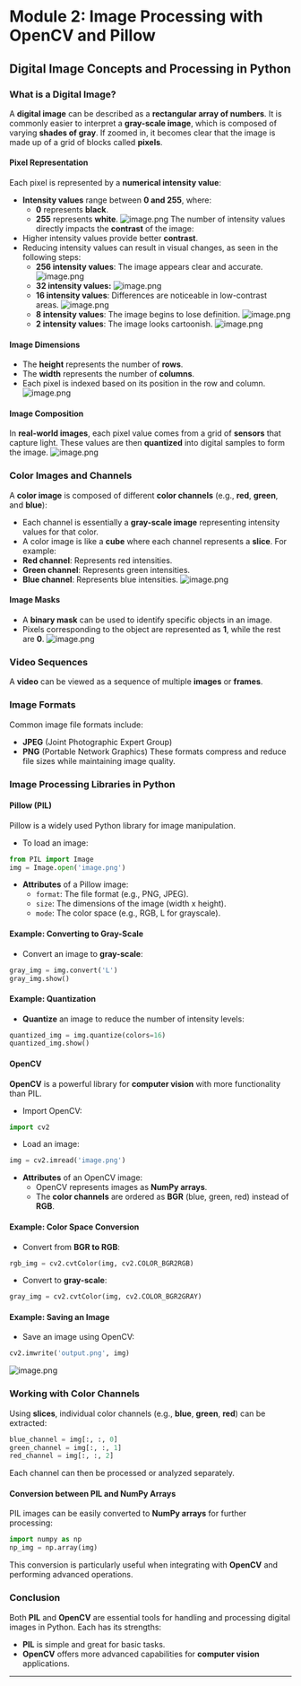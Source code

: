 

# Module 2: Image Processing with OpenCV and Pillow
## Digital Image Concepts and Processing in Python
### What is a Digital Image?
A **digital image** can be described as a **rectangular array of numbers**. It is commonly easier to interpret a **gray-scale image**, which is composed of varying **shades of gray**. If zoomed in, it becomes clear that the image is made up of a grid of blocks called **pixels**.
#### Pixel Representation
Each pixel is represented by a **numerical intensity value**:
- **Intensity values** range between **0 and 255**, where:
	- **0** represents **black**.
	- **255** represents **white**.
![image.png](https://prod-files-secure.s3.us-west-2.amazonaws.com/03e82b26-cccb-4906-bb56-adabcbdc0655/fa1bb4aa-313a-44c2-a7b3-7fa4a8432b08/image.png?X-Amz-Algorithm=AWS4-HMAC-SHA256&X-Amz-Content-Sha256=UNSIGNED-PAYLOAD&X-Amz-Credential=ASIAZI2LB4662ZF2PUKR%2F20250206%2Fus-west-2%2Fs3%2Faws4_request&X-Amz-Date=20250206T132103Z&X-Amz-Expires=3600&X-Amz-Security-Token=IQoJb3JpZ2luX2VjEEQaCXVzLXdlc3QtMiJGMEQCIEFpEusa%2ByvqEB4Eutz4VebBstS66Yr%2BYtmtOMra%2FZ2AAiB%2FmnthXTVdhPeFkf1sW5bXD4tEqFGzk7j9oPoj0sZKtyr%2FAwhdEAAaDDYzNzQyMzE4MzgwNSIMOsJGrVwnyTgmn47mKtwDjGFSDOyoki9i5qiciikhDsAg%2BG2igIorfBSmthO26dzwiFz54d%2BG9k7QQ3SlpgKs%2FJGIYj2Us9iBC6%2FH7IVieXfK2WeOprdHphYoPvzeBahzqpOfJar8bAwwjf4YexvOJJXoy%2BcFkuh7RxHz6IzSHWbcmNb3VeoRuTah%2FekmaU%2FGWmi28TnEkeSrwXJOQG6LccxqnZ54zZ5IMK8UtNJO8p%2BexyG8ZXsX%2Fu%2Ft4XcDPF1SmhPpPP1CWAO%2F3Q67Hx3VhvRy%2BPrsfs9L2MV7UvxhLG7%2BvL5TuzUkETWjNMQxFtPSHvtYeiQV9xqOQaquqAA%2BTEsSCtiVrN%2F8kjmpfDNX7xNEqJtV5DSRjAI6mGcDrmJ3lzc593DNeFkDXY6raNnmGYd0J3GinIP5P3RFVaOgmKhbxyv1P3BXJu79L3%2FeplU5V4ZyKKFwWFCspTfEPAg%2B71%2B6zwRTcBHGBDfmxdP5j0CimEOMCIhi5dggKSPOZvhj7WVU8DVpDZ5p%2BaovT7dOS4kZMGn78bUd1TVvdfXYv0FvOOFGvUS4YPWg9pJKJ%2Fn40C9VSFr2EJbMrzOs5%2FFEW6BAD%2Bks76upPjqHUrBy5HNHVOCGhIy9TpwP6y%2FzYomgabffVhhdYpmomX0wwsOSvQY6pgHfusoH3cWs%2F5Ellykyhg912lGIHVSeC%2FAFIi6WV%2F1e6hlv3sf0QlOSqdc8UYN7TEtTmIqX6Ftr6Ese66znCE%2BcU8em07cahgy8RnaL2QniCAvVy1eA4yz%2FppTkbtdNyAn8F98vgl4GsOdE81IQgDUDFq8LA5M1CRLSELq77a24gB90d53MY0%2BLtgK%2Fey6y9g82CAEZOPR5LYm2KXmghyLN8ALklNyu&X-Amz-Signature=5dd31d769da5087ac5136fc2bbd6cd2db397e62a9565fcbcf7ab039f9820c704&X-Amz-SignedHeaders=host&x-id=GetObject)
The number of intensity values directly impacts the **contrast** of the image:
- Higher intensity values provide better **contrast**.
- Reducing intensity values can result in visual changes, as seen in the following steps:
	- **256 intensity values**: The image appears clear and accurate.
![image.png](https://prod-files-secure.s3.us-west-2.amazonaws.com/03e82b26-cccb-4906-bb56-adabcbdc0655/0de7dfb4-99dc-4b87-8932-5165b3c3b775/image.png?X-Amz-Algorithm=AWS4-HMAC-SHA256&X-Amz-Content-Sha256=UNSIGNED-PAYLOAD&X-Amz-Credential=ASIAZI2LB466W5NYY4WX%2F20250206%2Fus-west-2%2Fs3%2Faws4_request&X-Amz-Date=20250206T132103Z&X-Amz-Expires=3600&X-Amz-Security-Token=IQoJb3JpZ2luX2VjEEQaCXVzLXdlc3QtMiJGMEQCIFTKCqfSeIUMLuhuEhP1QaUPr4w85A%2B1VBx5%2F92g7WXVAiBbTTm%2F6yDrPMdqLzqecz1h1rQbGOXraOb09YwsKf0nKir%2FAwhdEAAaDDYzNzQyMzE4MzgwNSIMoydGRKgj9jcwedBYKtwDanFHHIC2vCfr42UQvNRiknJgaxQ1JNNaLbGzmIai0J%2BG0dZEfCQDpfj5ioKhXBdusoMKw3eZ4JR1nTD6TmjbaWtylKk1iWM3uD07u26b2G%2FhIpoimLndA9IzQBxphif%2BCGnmtYqbB%2FiRtOhDSUCk9pP03J0m0dPTn37ZP1xCVfEm1bdfK8UQelaMk%2BZPdiKAagdrhcIBFZmm6cMXeAs6MZOypDGb8sboG7vr9HDMgc3ZCKvC6I71lRTDI3CGQUbEGhYFx4fRIJsV50mJpazibPzNCq5A6SgmkGo7%2Fel1f1cpmRhRYXGKgE2BAIiUxu4F3HB5OOnTSY7N169TZJnZ5eDtLtdQip0eIHjVHnMBW%2Bnzcc2Kt3r8C16SecIz1LB%2BT861bR4a6Q6%2Bj%2FoRBvxbMeA27NGyoNy8mPDXxodq6tSYbyYcAfW2iGoAblSV14%2F29k5gD%2FehT8xBMIhLrQo9TFZ5Hvn0StD8ftaRB2Cn14CiWaeNXxOFhx1IV407p8F8atdBbGUqBR0SEvmAbI5fwfZUtVGZvXj0JSRh%2F6xA6CkeHeqMQlVccf2z5VHtbIT0errQWmLDtjSq0eSRD6aJiWLrDdz4wYOrSlxZAa7U8Qw7MydJ9kKaEZTlJvMwjsSSvQY6pgEdczeOSGCtoJ8qmthTLbvc0mlsvoh6qJyoeHbLB5aCLDDHoHn6P7hdbvBRldo7SsNtWj2VK2GBhaWpgHfYtlBv2jbEm43gX2kPiyPOAHEZsP54kEVKMCGDwzzt6A9O6n%2FByVvg1kTgkzqpTMDdt8lLmSXOBkEPf4LqQTsgecAAVCUCpPml3eJX5JpGUzKLWKpRCtsPGLnjj%2FNo%2BprG8m%2B%2BfDBmEBmu&X-Amz-Signature=18ff15cf7e303826e748b932fb7e80c529c25e7d323437d5f2f60379442d953c&X-Amz-SignedHeaders=host&x-id=GetObject)
	- **32 intensity values:**
![image.png](https://prod-files-secure.s3.us-west-2.amazonaws.com/03e82b26-cccb-4906-bb56-adabcbdc0655/7eb81f08-b190-4c5a-ba2b-2a498a15b2c4/image.png?X-Amz-Algorithm=AWS4-HMAC-SHA256&X-Amz-Content-Sha256=UNSIGNED-PAYLOAD&X-Amz-Credential=ASIAZI2LB466W5NYY4WX%2F20250206%2Fus-west-2%2Fs3%2Faws4_request&X-Amz-Date=20250206T132103Z&X-Amz-Expires=3600&X-Amz-Security-Token=IQoJb3JpZ2luX2VjEEQaCXVzLXdlc3QtMiJGMEQCIFTKCqfSeIUMLuhuEhP1QaUPr4w85A%2B1VBx5%2F92g7WXVAiBbTTm%2F6yDrPMdqLzqecz1h1rQbGOXraOb09YwsKf0nKir%2FAwhdEAAaDDYzNzQyMzE4MzgwNSIMoydGRKgj9jcwedBYKtwDanFHHIC2vCfr42UQvNRiknJgaxQ1JNNaLbGzmIai0J%2BG0dZEfCQDpfj5ioKhXBdusoMKw3eZ4JR1nTD6TmjbaWtylKk1iWM3uD07u26b2G%2FhIpoimLndA9IzQBxphif%2BCGnmtYqbB%2FiRtOhDSUCk9pP03J0m0dPTn37ZP1xCVfEm1bdfK8UQelaMk%2BZPdiKAagdrhcIBFZmm6cMXeAs6MZOypDGb8sboG7vr9HDMgc3ZCKvC6I71lRTDI3CGQUbEGhYFx4fRIJsV50mJpazibPzNCq5A6SgmkGo7%2Fel1f1cpmRhRYXGKgE2BAIiUxu4F3HB5OOnTSY7N169TZJnZ5eDtLtdQip0eIHjVHnMBW%2Bnzcc2Kt3r8C16SecIz1LB%2BT861bR4a6Q6%2Bj%2FoRBvxbMeA27NGyoNy8mPDXxodq6tSYbyYcAfW2iGoAblSV14%2F29k5gD%2FehT8xBMIhLrQo9TFZ5Hvn0StD8ftaRB2Cn14CiWaeNXxOFhx1IV407p8F8atdBbGUqBR0SEvmAbI5fwfZUtVGZvXj0JSRh%2F6xA6CkeHeqMQlVccf2z5VHtbIT0errQWmLDtjSq0eSRD6aJiWLrDdz4wYOrSlxZAa7U8Qw7MydJ9kKaEZTlJvMwjsSSvQY6pgEdczeOSGCtoJ8qmthTLbvc0mlsvoh6qJyoeHbLB5aCLDDHoHn6P7hdbvBRldo7SsNtWj2VK2GBhaWpgHfYtlBv2jbEm43gX2kPiyPOAHEZsP54kEVKMCGDwzzt6A9O6n%2FByVvg1kTgkzqpTMDdt8lLmSXOBkEPf4LqQTsgecAAVCUCpPml3eJX5JpGUzKLWKpRCtsPGLnjj%2FNo%2BprG8m%2B%2BfDBmEBmu&X-Amz-Signature=595204430bf4b826153db7ab36de1dafa12758482a1f8605deda9797cebb3acc&X-Amz-SignedHeaders=host&x-id=GetObject)
	- **16 intensity values**: Differences are noticeable in low-contrast areas.
![image.png](https://prod-files-secure.s3.us-west-2.amazonaws.com/03e82b26-cccb-4906-bb56-adabcbdc0655/6bf56d44-9a14-4b7b-98c2-1f00b8630f0c/image.png?X-Amz-Algorithm=AWS4-HMAC-SHA256&X-Amz-Content-Sha256=UNSIGNED-PAYLOAD&X-Amz-Credential=ASIAZI2LB466W5NYY4WX%2F20250206%2Fus-west-2%2Fs3%2Faws4_request&X-Amz-Date=20250206T132103Z&X-Amz-Expires=3600&X-Amz-Security-Token=IQoJb3JpZ2luX2VjEEQaCXVzLXdlc3QtMiJGMEQCIFTKCqfSeIUMLuhuEhP1QaUPr4w85A%2B1VBx5%2F92g7WXVAiBbTTm%2F6yDrPMdqLzqecz1h1rQbGOXraOb09YwsKf0nKir%2FAwhdEAAaDDYzNzQyMzE4MzgwNSIMoydGRKgj9jcwedBYKtwDanFHHIC2vCfr42UQvNRiknJgaxQ1JNNaLbGzmIai0J%2BG0dZEfCQDpfj5ioKhXBdusoMKw3eZ4JR1nTD6TmjbaWtylKk1iWM3uD07u26b2G%2FhIpoimLndA9IzQBxphif%2BCGnmtYqbB%2FiRtOhDSUCk9pP03J0m0dPTn37ZP1xCVfEm1bdfK8UQelaMk%2BZPdiKAagdrhcIBFZmm6cMXeAs6MZOypDGb8sboG7vr9HDMgc3ZCKvC6I71lRTDI3CGQUbEGhYFx4fRIJsV50mJpazibPzNCq5A6SgmkGo7%2Fel1f1cpmRhRYXGKgE2BAIiUxu4F3HB5OOnTSY7N169TZJnZ5eDtLtdQip0eIHjVHnMBW%2Bnzcc2Kt3r8C16SecIz1LB%2BT861bR4a6Q6%2Bj%2FoRBvxbMeA27NGyoNy8mPDXxodq6tSYbyYcAfW2iGoAblSV14%2F29k5gD%2FehT8xBMIhLrQo9TFZ5Hvn0StD8ftaRB2Cn14CiWaeNXxOFhx1IV407p8F8atdBbGUqBR0SEvmAbI5fwfZUtVGZvXj0JSRh%2F6xA6CkeHeqMQlVccf2z5VHtbIT0errQWmLDtjSq0eSRD6aJiWLrDdz4wYOrSlxZAa7U8Qw7MydJ9kKaEZTlJvMwjsSSvQY6pgEdczeOSGCtoJ8qmthTLbvc0mlsvoh6qJyoeHbLB5aCLDDHoHn6P7hdbvBRldo7SsNtWj2VK2GBhaWpgHfYtlBv2jbEm43gX2kPiyPOAHEZsP54kEVKMCGDwzzt6A9O6n%2FByVvg1kTgkzqpTMDdt8lLmSXOBkEPf4LqQTsgecAAVCUCpPml3eJX5JpGUzKLWKpRCtsPGLnjj%2FNo%2BprG8m%2B%2BfDBmEBmu&X-Amz-Signature=456086c780c52d55d4360c3d7c60ed77d93bdee96c8091980c522966cd19ea02&X-Amz-SignedHeaders=host&x-id=GetObject)
	- **8 intensity values**: The image begins to lose definition.
![image.png](https://prod-files-secure.s3.us-west-2.amazonaws.com/03e82b26-cccb-4906-bb56-adabcbdc0655/cca05878-ca1a-43e0-8bec-1d146756f9ae/image.png?X-Amz-Algorithm=AWS4-HMAC-SHA256&X-Amz-Content-Sha256=UNSIGNED-PAYLOAD&X-Amz-Credential=ASIAZI2LB466W5NYY4WX%2F20250206%2Fus-west-2%2Fs3%2Faws4_request&X-Amz-Date=20250206T132103Z&X-Amz-Expires=3600&X-Amz-Security-Token=IQoJb3JpZ2luX2VjEEQaCXVzLXdlc3QtMiJGMEQCIFTKCqfSeIUMLuhuEhP1QaUPr4w85A%2B1VBx5%2F92g7WXVAiBbTTm%2F6yDrPMdqLzqecz1h1rQbGOXraOb09YwsKf0nKir%2FAwhdEAAaDDYzNzQyMzE4MzgwNSIMoydGRKgj9jcwedBYKtwDanFHHIC2vCfr42UQvNRiknJgaxQ1JNNaLbGzmIai0J%2BG0dZEfCQDpfj5ioKhXBdusoMKw3eZ4JR1nTD6TmjbaWtylKk1iWM3uD07u26b2G%2FhIpoimLndA9IzQBxphif%2BCGnmtYqbB%2FiRtOhDSUCk9pP03J0m0dPTn37ZP1xCVfEm1bdfK8UQelaMk%2BZPdiKAagdrhcIBFZmm6cMXeAs6MZOypDGb8sboG7vr9HDMgc3ZCKvC6I71lRTDI3CGQUbEGhYFx4fRIJsV50mJpazibPzNCq5A6SgmkGo7%2Fel1f1cpmRhRYXGKgE2BAIiUxu4F3HB5OOnTSY7N169TZJnZ5eDtLtdQip0eIHjVHnMBW%2Bnzcc2Kt3r8C16SecIz1LB%2BT861bR4a6Q6%2Bj%2FoRBvxbMeA27NGyoNy8mPDXxodq6tSYbyYcAfW2iGoAblSV14%2F29k5gD%2FehT8xBMIhLrQo9TFZ5Hvn0StD8ftaRB2Cn14CiWaeNXxOFhx1IV407p8F8atdBbGUqBR0SEvmAbI5fwfZUtVGZvXj0JSRh%2F6xA6CkeHeqMQlVccf2z5VHtbIT0errQWmLDtjSq0eSRD6aJiWLrDdz4wYOrSlxZAa7U8Qw7MydJ9kKaEZTlJvMwjsSSvQY6pgEdczeOSGCtoJ8qmthTLbvc0mlsvoh6qJyoeHbLB5aCLDDHoHn6P7hdbvBRldo7SsNtWj2VK2GBhaWpgHfYtlBv2jbEm43gX2kPiyPOAHEZsP54kEVKMCGDwzzt6A9O6n%2FByVvg1kTgkzqpTMDdt8lLmSXOBkEPf4LqQTsgecAAVCUCpPml3eJX5JpGUzKLWKpRCtsPGLnjj%2FNo%2BprG8m%2B%2BfDBmEBmu&X-Amz-Signature=1f1e2a11b1ce5594eae60f8067212c8b55ede70cf2cd5eb35ffde200ce15cbaf&X-Amz-SignedHeaders=host&x-id=GetObject)
	- **2 intensity values**: The image looks cartoonish.
![image.png](https://prod-files-secure.s3.us-west-2.amazonaws.com/03e82b26-cccb-4906-bb56-adabcbdc0655/12da64d7-6b97-44e0-bc2c-52b9c47ce212/image.png?X-Amz-Algorithm=AWS4-HMAC-SHA256&X-Amz-Content-Sha256=UNSIGNED-PAYLOAD&X-Amz-Credential=ASIAZI2LB466W5NYY4WX%2F20250206%2Fus-west-2%2Fs3%2Faws4_request&X-Amz-Date=20250206T132103Z&X-Amz-Expires=3600&X-Amz-Security-Token=IQoJb3JpZ2luX2VjEEQaCXVzLXdlc3QtMiJGMEQCIFTKCqfSeIUMLuhuEhP1QaUPr4w85A%2B1VBx5%2F92g7WXVAiBbTTm%2F6yDrPMdqLzqecz1h1rQbGOXraOb09YwsKf0nKir%2FAwhdEAAaDDYzNzQyMzE4MzgwNSIMoydGRKgj9jcwedBYKtwDanFHHIC2vCfr42UQvNRiknJgaxQ1JNNaLbGzmIai0J%2BG0dZEfCQDpfj5ioKhXBdusoMKw3eZ4JR1nTD6TmjbaWtylKk1iWM3uD07u26b2G%2FhIpoimLndA9IzQBxphif%2BCGnmtYqbB%2FiRtOhDSUCk9pP03J0m0dPTn37ZP1xCVfEm1bdfK8UQelaMk%2BZPdiKAagdrhcIBFZmm6cMXeAs6MZOypDGb8sboG7vr9HDMgc3ZCKvC6I71lRTDI3CGQUbEGhYFx4fRIJsV50mJpazibPzNCq5A6SgmkGo7%2Fel1f1cpmRhRYXGKgE2BAIiUxu4F3HB5OOnTSY7N169TZJnZ5eDtLtdQip0eIHjVHnMBW%2Bnzcc2Kt3r8C16SecIz1LB%2BT861bR4a6Q6%2Bj%2FoRBvxbMeA27NGyoNy8mPDXxodq6tSYbyYcAfW2iGoAblSV14%2F29k5gD%2FehT8xBMIhLrQo9TFZ5Hvn0StD8ftaRB2Cn14CiWaeNXxOFhx1IV407p8F8atdBbGUqBR0SEvmAbI5fwfZUtVGZvXj0JSRh%2F6xA6CkeHeqMQlVccf2z5VHtbIT0errQWmLDtjSq0eSRD6aJiWLrDdz4wYOrSlxZAa7U8Qw7MydJ9kKaEZTlJvMwjsSSvQY6pgEdczeOSGCtoJ8qmthTLbvc0mlsvoh6qJyoeHbLB5aCLDDHoHn6P7hdbvBRldo7SsNtWj2VK2GBhaWpgHfYtlBv2jbEm43gX2kPiyPOAHEZsP54kEVKMCGDwzzt6A9O6n%2FByVvg1kTgkzqpTMDdt8lLmSXOBkEPf4LqQTsgecAAVCUCpPml3eJX5JpGUzKLWKpRCtsPGLnjj%2FNo%2BprG8m%2B%2BfDBmEBmu&X-Amz-Signature=e56bebb1521ce5d52062c8901658192bf2cadb7d821aa5f7d7b1b7204d93f75e&X-Amz-SignedHeaders=host&x-id=GetObject)
#### Image Dimensions
- The **height** represents the number of **rows**.
- The **width** represents the number of **columns**.
- Each pixel is indexed based on its position in the row and column.
![image.png](https://prod-files-secure.s3.us-west-2.amazonaws.com/03e82b26-cccb-4906-bb56-adabcbdc0655/ff056335-e79e-4491-b508-30cd45b6c194/image.png?X-Amz-Algorithm=AWS4-HMAC-SHA256&X-Amz-Content-Sha256=UNSIGNED-PAYLOAD&X-Amz-Credential=ASIAZI2LB4662ZF2PUKR%2F20250206%2Fus-west-2%2Fs3%2Faws4_request&X-Amz-Date=20250206T132103Z&X-Amz-Expires=3600&X-Amz-Security-Token=IQoJb3JpZ2luX2VjEEQaCXVzLXdlc3QtMiJGMEQCIEFpEusa%2ByvqEB4Eutz4VebBstS66Yr%2BYtmtOMra%2FZ2AAiB%2FmnthXTVdhPeFkf1sW5bXD4tEqFGzk7j9oPoj0sZKtyr%2FAwhdEAAaDDYzNzQyMzE4MzgwNSIMOsJGrVwnyTgmn47mKtwDjGFSDOyoki9i5qiciikhDsAg%2BG2igIorfBSmthO26dzwiFz54d%2BG9k7QQ3SlpgKs%2FJGIYj2Us9iBC6%2FH7IVieXfK2WeOprdHphYoPvzeBahzqpOfJar8bAwwjf4YexvOJJXoy%2BcFkuh7RxHz6IzSHWbcmNb3VeoRuTah%2FekmaU%2FGWmi28TnEkeSrwXJOQG6LccxqnZ54zZ5IMK8UtNJO8p%2BexyG8ZXsX%2Fu%2Ft4XcDPF1SmhPpPP1CWAO%2F3Q67Hx3VhvRy%2BPrsfs9L2MV7UvxhLG7%2BvL5TuzUkETWjNMQxFtPSHvtYeiQV9xqOQaquqAA%2BTEsSCtiVrN%2F8kjmpfDNX7xNEqJtV5DSRjAI6mGcDrmJ3lzc593DNeFkDXY6raNnmGYd0J3GinIP5P3RFVaOgmKhbxyv1P3BXJu79L3%2FeplU5V4ZyKKFwWFCspTfEPAg%2B71%2B6zwRTcBHGBDfmxdP5j0CimEOMCIhi5dggKSPOZvhj7WVU8DVpDZ5p%2BaovT7dOS4kZMGn78bUd1TVvdfXYv0FvOOFGvUS4YPWg9pJKJ%2Fn40C9VSFr2EJbMrzOs5%2FFEW6BAD%2Bks76upPjqHUrBy5HNHVOCGhIy9TpwP6y%2FzYomgabffVhhdYpmomX0wwsOSvQY6pgHfusoH3cWs%2F5Ellykyhg912lGIHVSeC%2FAFIi6WV%2F1e6hlv3sf0QlOSqdc8UYN7TEtTmIqX6Ftr6Ese66znCE%2BcU8em07cahgy8RnaL2QniCAvVy1eA4yz%2FppTkbtdNyAn8F98vgl4GsOdE81IQgDUDFq8LA5M1CRLSELq77a24gB90d53MY0%2BLtgK%2Fey6y9g82CAEZOPR5LYm2KXmghyLN8ALklNyu&X-Amz-Signature=5b1613653a5d49c63015727b6baddbd8dfa25c6b4e8e1c3025921f6a9b8035c6&X-Amz-SignedHeaders=host&x-id=GetObject)
#### Image Composition
In **real-world images**, each pixel value comes from a grid of **sensors** that capture light. These values are then **quantized** into digital samples to form the image.
![image.png](https://prod-files-secure.s3.us-west-2.amazonaws.com/03e82b26-cccb-4906-bb56-adabcbdc0655/0c721ea0-409b-4d32-b630-a00d6f170d18/image.png?X-Amz-Algorithm=AWS4-HMAC-SHA256&X-Amz-Content-Sha256=UNSIGNED-PAYLOAD&X-Amz-Credential=ASIAZI2LB4662ZF2PUKR%2F20250206%2Fus-west-2%2Fs3%2Faws4_request&X-Amz-Date=20250206T132103Z&X-Amz-Expires=3600&X-Amz-Security-Token=IQoJb3JpZ2luX2VjEEQaCXVzLXdlc3QtMiJGMEQCIEFpEusa%2ByvqEB4Eutz4VebBstS66Yr%2BYtmtOMra%2FZ2AAiB%2FmnthXTVdhPeFkf1sW5bXD4tEqFGzk7j9oPoj0sZKtyr%2FAwhdEAAaDDYzNzQyMzE4MzgwNSIMOsJGrVwnyTgmn47mKtwDjGFSDOyoki9i5qiciikhDsAg%2BG2igIorfBSmthO26dzwiFz54d%2BG9k7QQ3SlpgKs%2FJGIYj2Us9iBC6%2FH7IVieXfK2WeOprdHphYoPvzeBahzqpOfJar8bAwwjf4YexvOJJXoy%2BcFkuh7RxHz6IzSHWbcmNb3VeoRuTah%2FekmaU%2FGWmi28TnEkeSrwXJOQG6LccxqnZ54zZ5IMK8UtNJO8p%2BexyG8ZXsX%2Fu%2Ft4XcDPF1SmhPpPP1CWAO%2F3Q67Hx3VhvRy%2BPrsfs9L2MV7UvxhLG7%2BvL5TuzUkETWjNMQxFtPSHvtYeiQV9xqOQaquqAA%2BTEsSCtiVrN%2F8kjmpfDNX7xNEqJtV5DSRjAI6mGcDrmJ3lzc593DNeFkDXY6raNnmGYd0J3GinIP5P3RFVaOgmKhbxyv1P3BXJu79L3%2FeplU5V4ZyKKFwWFCspTfEPAg%2B71%2B6zwRTcBHGBDfmxdP5j0CimEOMCIhi5dggKSPOZvhj7WVU8DVpDZ5p%2BaovT7dOS4kZMGn78bUd1TVvdfXYv0FvOOFGvUS4YPWg9pJKJ%2Fn40C9VSFr2EJbMrzOs5%2FFEW6BAD%2Bks76upPjqHUrBy5HNHVOCGhIy9TpwP6y%2FzYomgabffVhhdYpmomX0wwsOSvQY6pgHfusoH3cWs%2F5Ellykyhg912lGIHVSeC%2FAFIi6WV%2F1e6hlv3sf0QlOSqdc8UYN7TEtTmIqX6Ftr6Ese66znCE%2BcU8em07cahgy8RnaL2QniCAvVy1eA4yz%2FppTkbtdNyAn8F98vgl4GsOdE81IQgDUDFq8LA5M1CRLSELq77a24gB90d53MY0%2BLtgK%2Fey6y9g82CAEZOPR5LYm2KXmghyLN8ALklNyu&X-Amz-Signature=585495ade3e6a060b0bce074fa2b1a9159356c82e8ead9ad304ec1f3a7833062&X-Amz-SignedHeaders=host&x-id=GetObject)
### Color Images and Channels
A **color image** is composed of different **color channels** (e.g., **red**, **green**, and **blue**):
- Each channel is essentially a **gray-scale image** representing intensity values for that color.
- A color image is like a **cube** where each channel represents a **slice**.
For example:
- **Red channel**: Represents red intensities.
- **Green channel**: Represents green intensities.
- **Blue channel**: Represents blue intensities.
![image.png](https://prod-files-secure.s3.us-west-2.amazonaws.com/03e82b26-cccb-4906-bb56-adabcbdc0655/c0cc17c9-842f-413f-82e8-f3f44278cf74/image.png?X-Amz-Algorithm=AWS4-HMAC-SHA256&X-Amz-Content-Sha256=UNSIGNED-PAYLOAD&X-Amz-Credential=ASIAZI2LB4662ZF2PUKR%2F20250206%2Fus-west-2%2Fs3%2Faws4_request&X-Amz-Date=20250206T132103Z&X-Amz-Expires=3600&X-Amz-Security-Token=IQoJb3JpZ2luX2VjEEQaCXVzLXdlc3QtMiJGMEQCIEFpEusa%2ByvqEB4Eutz4VebBstS66Yr%2BYtmtOMra%2FZ2AAiB%2FmnthXTVdhPeFkf1sW5bXD4tEqFGzk7j9oPoj0sZKtyr%2FAwhdEAAaDDYzNzQyMzE4MzgwNSIMOsJGrVwnyTgmn47mKtwDjGFSDOyoki9i5qiciikhDsAg%2BG2igIorfBSmthO26dzwiFz54d%2BG9k7QQ3SlpgKs%2FJGIYj2Us9iBC6%2FH7IVieXfK2WeOprdHphYoPvzeBahzqpOfJar8bAwwjf4YexvOJJXoy%2BcFkuh7RxHz6IzSHWbcmNb3VeoRuTah%2FekmaU%2FGWmi28TnEkeSrwXJOQG6LccxqnZ54zZ5IMK8UtNJO8p%2BexyG8ZXsX%2Fu%2Ft4XcDPF1SmhPpPP1CWAO%2F3Q67Hx3VhvRy%2BPrsfs9L2MV7UvxhLG7%2BvL5TuzUkETWjNMQxFtPSHvtYeiQV9xqOQaquqAA%2BTEsSCtiVrN%2F8kjmpfDNX7xNEqJtV5DSRjAI6mGcDrmJ3lzc593DNeFkDXY6raNnmGYd0J3GinIP5P3RFVaOgmKhbxyv1P3BXJu79L3%2FeplU5V4ZyKKFwWFCspTfEPAg%2B71%2B6zwRTcBHGBDfmxdP5j0CimEOMCIhi5dggKSPOZvhj7WVU8DVpDZ5p%2BaovT7dOS4kZMGn78bUd1TVvdfXYv0FvOOFGvUS4YPWg9pJKJ%2Fn40C9VSFr2EJbMrzOs5%2FFEW6BAD%2Bks76upPjqHUrBy5HNHVOCGhIy9TpwP6y%2FzYomgabffVhhdYpmomX0wwsOSvQY6pgHfusoH3cWs%2F5Ellykyhg912lGIHVSeC%2FAFIi6WV%2F1e6hlv3sf0QlOSqdc8UYN7TEtTmIqX6Ftr6Ese66znCE%2BcU8em07cahgy8RnaL2QniCAvVy1eA4yz%2FppTkbtdNyAn8F98vgl4GsOdE81IQgDUDFq8LA5M1CRLSELq77a24gB90d53MY0%2BLtgK%2Fey6y9g82CAEZOPR5LYm2KXmghyLN8ALklNyu&X-Amz-Signature=a3a47a9143d36383140e9e1f4caea3b925cd4a174956dbab91303cfb4859fb1f&X-Amz-SignedHeaders=host&x-id=GetObject)
#### Image Masks
- A **binary mask** can be used to identify specific objects in an image.
- Pixels corresponding to the object are represented as **1**, while the rest are **0**.
![image.png](https://prod-files-secure.s3.us-west-2.amazonaws.com/03e82b26-cccb-4906-bb56-adabcbdc0655/667eab4d-d19d-4618-81d0-663b6beb002c/image.png?X-Amz-Algorithm=AWS4-HMAC-SHA256&X-Amz-Content-Sha256=UNSIGNED-PAYLOAD&X-Amz-Credential=ASIAZI2LB4662ZF2PUKR%2F20250206%2Fus-west-2%2Fs3%2Faws4_request&X-Amz-Date=20250206T132103Z&X-Amz-Expires=3600&X-Amz-Security-Token=IQoJb3JpZ2luX2VjEEQaCXVzLXdlc3QtMiJGMEQCIEFpEusa%2ByvqEB4Eutz4VebBstS66Yr%2BYtmtOMra%2FZ2AAiB%2FmnthXTVdhPeFkf1sW5bXD4tEqFGzk7j9oPoj0sZKtyr%2FAwhdEAAaDDYzNzQyMzE4MzgwNSIMOsJGrVwnyTgmn47mKtwDjGFSDOyoki9i5qiciikhDsAg%2BG2igIorfBSmthO26dzwiFz54d%2BG9k7QQ3SlpgKs%2FJGIYj2Us9iBC6%2FH7IVieXfK2WeOprdHphYoPvzeBahzqpOfJar8bAwwjf4YexvOJJXoy%2BcFkuh7RxHz6IzSHWbcmNb3VeoRuTah%2FekmaU%2FGWmi28TnEkeSrwXJOQG6LccxqnZ54zZ5IMK8UtNJO8p%2BexyG8ZXsX%2Fu%2Ft4XcDPF1SmhPpPP1CWAO%2F3Q67Hx3VhvRy%2BPrsfs9L2MV7UvxhLG7%2BvL5TuzUkETWjNMQxFtPSHvtYeiQV9xqOQaquqAA%2BTEsSCtiVrN%2F8kjmpfDNX7xNEqJtV5DSRjAI6mGcDrmJ3lzc593DNeFkDXY6raNnmGYd0J3GinIP5P3RFVaOgmKhbxyv1P3BXJu79L3%2FeplU5V4ZyKKFwWFCspTfEPAg%2B71%2B6zwRTcBHGBDfmxdP5j0CimEOMCIhi5dggKSPOZvhj7WVU8DVpDZ5p%2BaovT7dOS4kZMGn78bUd1TVvdfXYv0FvOOFGvUS4YPWg9pJKJ%2Fn40C9VSFr2EJbMrzOs5%2FFEW6BAD%2Bks76upPjqHUrBy5HNHVOCGhIy9TpwP6y%2FzYomgabffVhhdYpmomX0wwsOSvQY6pgHfusoH3cWs%2F5Ellykyhg912lGIHVSeC%2FAFIi6WV%2F1e6hlv3sf0QlOSqdc8UYN7TEtTmIqX6Ftr6Ese66znCE%2BcU8em07cahgy8RnaL2QniCAvVy1eA4yz%2FppTkbtdNyAn8F98vgl4GsOdE81IQgDUDFq8LA5M1CRLSELq77a24gB90d53MY0%2BLtgK%2Fey6y9g82CAEZOPR5LYm2KXmghyLN8ALklNyu&X-Amz-Signature=e404dae68732cd276f7145a94d480cdeb6fee839c7a3509b684ef1748e253ba5&X-Amz-SignedHeaders=host&x-id=GetObject)
### Video Sequences
A **video** can be viewed as a sequence of multiple **images** or **frames**.
### Image Formats
Common image file formats include:
- **JPEG** (Joint Photographic Expert Group)
- **PNG** (Portable Network Graphics)
These formats compress and reduce file sizes while maintaining image quality.
### Image Processing Libraries in Python
#### Pillow (PIL)
Pillow is a widely used Python library for image manipulation.
- To load an image:
```python
from PIL import Image
img = Image.open('image.png')
```
- **Attributes** of a Pillow image:
	- `format`: The file format (e.g., PNG, JPEG).
	- `size`: The dimensions of the image (width x height).
	- `mode`: The color space (e.g., RGB, L for grayscale).
#### Example: Converting to Gray-Scale
- Convert an image to **gray-scale**:
```python
gray_img = img.convert('L')
gray_img.show()
```
#### Example: Quantization
- **Quantize** an image to reduce the number of intensity levels:
```python
quantized_img = img.quantize(colors=16)
quantized_img.show()
```
#### OpenCV
**OpenCV** is a powerful library for **computer vision** with more functionality than PIL.
- Import OpenCV:
```python
import cv2
```
- Load an image:
```python
img = cv2.imread('image.png')
```
- **Attributes** of an OpenCV image:
	- OpenCV represents images as **NumPy arrays**.
	- The **color channels** are ordered as **BGR** (blue, green, red) instead of **RGB**.
#### Example: Color Space Conversion
- Convert from **BGR to RGB**:
```python
rgb_img = cv2.cvtColor(img, cv2.COLOR_BGR2RGB)
```
- Convert to **gray-scale**:
```python
gray_img = cv2.cvtColor(img, cv2.COLOR_BGR2GRAY)
```
#### Example: Saving an Image
- Save an image using OpenCV:
```python
cv2.imwrite('output.png', img)
```
![image.png](https://prod-files-secure.s3.us-west-2.amazonaws.com/03e82b26-cccb-4906-bb56-adabcbdc0655/25fcc977-54ea-484c-997e-9b6bd016f347/image.png?X-Amz-Algorithm=AWS4-HMAC-SHA256&X-Amz-Content-Sha256=UNSIGNED-PAYLOAD&X-Amz-Credential=ASIAZI2LB4662ZF2PUKR%2F20250206%2Fus-west-2%2Fs3%2Faws4_request&X-Amz-Date=20250206T132103Z&X-Amz-Expires=3600&X-Amz-Security-Token=IQoJb3JpZ2luX2VjEEQaCXVzLXdlc3QtMiJGMEQCIEFpEusa%2ByvqEB4Eutz4VebBstS66Yr%2BYtmtOMra%2FZ2AAiB%2FmnthXTVdhPeFkf1sW5bXD4tEqFGzk7j9oPoj0sZKtyr%2FAwhdEAAaDDYzNzQyMzE4MzgwNSIMOsJGrVwnyTgmn47mKtwDjGFSDOyoki9i5qiciikhDsAg%2BG2igIorfBSmthO26dzwiFz54d%2BG9k7QQ3SlpgKs%2FJGIYj2Us9iBC6%2FH7IVieXfK2WeOprdHphYoPvzeBahzqpOfJar8bAwwjf4YexvOJJXoy%2BcFkuh7RxHz6IzSHWbcmNb3VeoRuTah%2FekmaU%2FGWmi28TnEkeSrwXJOQG6LccxqnZ54zZ5IMK8UtNJO8p%2BexyG8ZXsX%2Fu%2Ft4XcDPF1SmhPpPP1CWAO%2F3Q67Hx3VhvRy%2BPrsfs9L2MV7UvxhLG7%2BvL5TuzUkETWjNMQxFtPSHvtYeiQV9xqOQaquqAA%2BTEsSCtiVrN%2F8kjmpfDNX7xNEqJtV5DSRjAI6mGcDrmJ3lzc593DNeFkDXY6raNnmGYd0J3GinIP5P3RFVaOgmKhbxyv1P3BXJu79L3%2FeplU5V4ZyKKFwWFCspTfEPAg%2B71%2B6zwRTcBHGBDfmxdP5j0CimEOMCIhi5dggKSPOZvhj7WVU8DVpDZ5p%2BaovT7dOS4kZMGn78bUd1TVvdfXYv0FvOOFGvUS4YPWg9pJKJ%2Fn40C9VSFr2EJbMrzOs5%2FFEW6BAD%2Bks76upPjqHUrBy5HNHVOCGhIy9TpwP6y%2FzYomgabffVhhdYpmomX0wwsOSvQY6pgHfusoH3cWs%2F5Ellykyhg912lGIHVSeC%2FAFIi6WV%2F1e6hlv3sf0QlOSqdc8UYN7TEtTmIqX6Ftr6Ese66znCE%2BcU8em07cahgy8RnaL2QniCAvVy1eA4yz%2FppTkbtdNyAn8F98vgl4GsOdE81IQgDUDFq8LA5M1CRLSELq77a24gB90d53MY0%2BLtgK%2Fey6y9g82CAEZOPR5LYm2KXmghyLN8ALklNyu&X-Amz-Signature=f6d6ed404569db6e9a31e98bee77030a4235788aefa695b967dff94ea0ee3519&X-Amz-SignedHeaders=host&x-id=GetObject)
### Working with Color Channels
Using **slices**, individual color channels (e.g., **blue**, **green**, **red**) can be extracted:
```python
blue_channel = img[:, :, 0]
green_channel = img[:, :, 1]
red_channel = img[:, :, 2]
```
Each channel can then be processed or analyzed separately.
#### Conversion between PIL and NumPy Arrays
PIL images can be easily converted to **NumPy arrays** for further processing:
```python
import numpy as np
np_img = np.array(img)
```
This conversion is particularly useful when integrating with **OpenCV** and performing advanced operations.
### Conclusion
Both **PIL** and **OpenCV** are essential tools for handling and processing digital images in Python. Each has its strengths:
- **PIL** is simple and great for basic tasks.
- **OpenCV** offers more advanced capabilities for **computer vision** applications.
___


